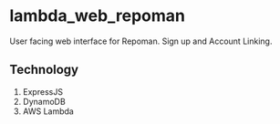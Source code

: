 # lambda_web_repoman
User facing web interface for Repoman.  Sign up and Account Linking.

## Technology
1. ExpressJS
2. DynamoDB
3. AWS Lambda



